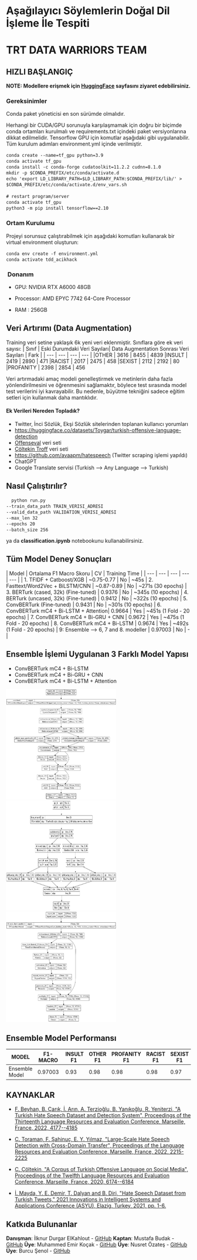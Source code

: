 # Aşağılayıcı Söylemlerin Doğal Dil İşleme İle Tespiti
# TRT DATA WARRIORS TEAM
## <b>HIZLI BAŞLANGIÇ</b>

<b>NOTE: Modellere erişmek için <a href='https://huggingface.co/emirkocak/TRT_Data_Warriors_tackling_hate_speech'>HuggingFace</a> sayfasını ziyaret edebilirsiniz.</b>


### <b>Gereksinimler</b>
Conda paket yöneticisi en son sürümde olmalıdır.

Herhangi bir CUDA/GPU sorunuyla karşılaşmamak için doğru bir biçimde conda ortamları kurulmalı ve requirements.txt içindeki paket versiyonlarına dikkat edilmelidir. Tensorflow GPU için komutlar aşağıdaki gibi uygulanabilir. Tüm kurulum adımları environment.yml içinde verilmiştir. 

```shell
conda create --name=tf_gpu python=3.9
conda activate tf_gpu
conda install -c conda-forge cudatoolkit=11.2.2 cudnn=8.1.0
mkdir -p $CONDA_PREFIX/etc/conda/activate.d
echo 'export LD_LIBRARY_PATH=$LD_LIBRARY_PATH:$CONDA_PREFIX/lib/' > $CONDA_PREFIX/etc/conda/activate.d/env_vars.sh

# restart program/server
conda activate tf_gpu
python3 -m pip install tensorflow==2.10
```

### <b>Ortam Kurulumu</b>
Projeyi sorunsuz çalıştırabilmek için aşağıdaki komutları kullanarak bir virtual environment oluşturun:

```shell
conda env create -f environment.yml
conda activate tdd_acikhack
```

<h3> Donanım </h3>

- GPU: NVIDIA RTX A6000 48GB 

- Processor: AMD EPYC 7742 64-Core Processor

- RAM : 256GB

## Veri Artırımı (Data Augmentation)
Training veri setine yaklaşık 6k yeni veri eklenmiştir.
Sınıflara göre ek veri sayısı:
| Sınıf | Eski Durumdaki Veri Sayıları| Data Augmentation Sonrası Veri Sayıları | Fark |
| --- | --- | --- | --- |
|OTHER | 3616 | 8455 | 4839
|INSULT | 2419 | 2890 | 471
|RACIST | 2017 | 2475 | 458
|SEXIST | 2112 | 2192 | 80
|PROFANITY | 2398 | 2854 | 456

Veri artırmadaki amaç modeli genelleştirmek ve metinlerin daha fazla yönlendirilmesini ve öğrenmesini sağlamaktır, böylece test sırasında model test verilerini iyi kavrayabilir. Bu nedenle, büyütme tekniğini sadece eğitim setleri için kullanmak daha mantıklıdır.

#### Ek Verileri Nereden Topladık?
- Twitter, İnci Sözlük, Ekşi Sözlük sitelerinden toplanan kullanıcı yorumları
- https://huggingface.co/datasets/Toygar/turkish-offensive-language-detection
- <a href='https://coltekin.github.io/offensive-turkish/'>Offenseval</a> veri seti
- <a href='https://coltekin.github.io/offensive-turkish/'>Çöltekin Troff</a> veri seti 
- https://github.com/avaapm/hatespeech (Twitter scraping işlemi yapıldı)
- ChatGPT
- Google Translate servisi (Turkish --> Any Language --> Turkish)

## <b>Nasıl Çalıştırılır?</b>
```shell
  python run.py
--train_data_path TRAIN_VERISI_ADRESI
--valid_data_path VALIDATION_VERISI_ADRESI   
--max_len 32   
--epochs 20   
--batch_size 256
```
ya da <b>classification.ipynb</b> notebookunu kullanabilirsiniz.

## <b>Tüm Model Deney Sonuçları</b>

| Model | Ortalama F1 Macro Skoru | CV | Training Time |
| --- | --- | --- | --- | --- |
| 1. TFIDF + Catboost/XGB | ~0.75-0.77 | No | ~45s
| 2. Fasttext/Word2Vec + BiLSTM/CNN | ~0.87-0.89 | No | ~271s (30 epochs)
| 3. BERTurk (cased, 32k) (Fine-tuned) | 0.9376 | No | ~345s (10 epochs)
| 4. BERTurk (uncased, 32k) (Fine-tuned) | 0.9412 | No | ~322s (10 epochs)
| 5. ConvBERTurk (Fine-tuned) | 0.9431 | No | ~301s (10 epochs)
| 6. ConvBERTurk mC4 + Bi-LSTM + Attention| 0.9664 | Yes | ~451s (1 Fold - 20 epochs)
| 7. ConvBERTurk mC4 + Bi-GRU + CNN | 0.9672 | Yes | ~475s (1 Fold - 20 epochs)
| 8. ConvBERTurk mC4 + Bi-LSTM | 0.9674 | Yes | ~492s (1 Fold - 20 epochs)
| 9: Ensemble --> 6, 7 and 8. modeller | 0.97003 | No | - |

## Ensemble İşlemi Uygulanan 3 Farklı Model Yapısı
- ConvBERTurk mC4 + Bi-LSTM
- ConvBERTurk mC4 + Bi-GRU + CNN
- ConvBERTurk mC4 + Bi-LSTM + Attention

<img src='./plot/first_model.png' width="300" height="300">
<img src='./plot/second_model.png' width="300" height="300">
<img src='./plot/third_model.png' width="300" height="300">

## <b>Ensemble Model Performansı</b>
| MODEL | F1-MACRO | INSULT F1 | OTHER F1 | PROFANITY F1 | RACIST F1 | SEXIST F1 |
| --- | --- | --- | --- | --- | --- | --- |
| Ensemble Model | 0.97003 | 0.93 | 0.98 | 0.98 | 0.98 | 0.97 | 45s |

## KAYNAKLAR
- <a href='https://aclanthology.org/2022.lrec-1.443.pdf'>F. Beyhan, B. Çarık, İ. Arın, A. Terzioğlu, B. Yanıkoğlu, R. Yeniterzi, "A Turkish Hate Speech Dataset and Detection  System", Proceedings of the Thirteenth Language Resources and Evaluation Conference, Marseille, France, 2022, 4177--4185</a>

- <a href='https://arxiv.org/pdf/2203.01111.pdf'>Ç. Toraman, F. Şahinuç, E. Y. Yılmaz, "Large-Scale Hate 
Speech Detection with Cross-Domain Transfer",  Proceedings of the Language Resources and Evaluation  Conference, Marseille, France, 2022, 2215-2225</a>

- <a href='https://coltekin.github.io/offensive-turkish/troff.pdf'>Ç. Çöltekin, "A Corpus of Turkish Offensive Language on 
Social Media",  Proceedings of the Twelfth Language Resources and Evaluation Conference, Marseille, France, 
2020, 6174--6184</a>

- <a href='https://ieeexplore.ieee.org/document/9599042'> İ. Mayda, Y. E. Demir, T. Dalyan and B. Diri, "Hate Speech  Dataset from Turkish Tweets," 2021 Innovations in  Intelligent Systems and Applications Conference (ASYU), Elazig, Turkey, 2021, pp. 1-6.</a>

## Katkıda Bulunanlar
<b>Danışman</b>: İlknur Durgar ElKahlout - <a href='https://github.com/idurgar'>GitHub</a>
<b>Kaptan</b>: Mustafa Budak - <a href='https://github.com/mustafaabudakk'>GitHub</a>
<b>Üye</b>: Muhammed Emir Koçak - <a href='https://github.com/orgs/TRT-Data-Warriors/people/mek12'>GitHub</a>
<b>Üye</b>: Nusret Özateş - <a href='https://github.com/NusretOzates'>GitHub</a>
<b>Üye</b>: Burcu Şenol - <a href='https://github.com/Burcusenol'>GitHub</a>